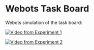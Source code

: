 # Webots Task Board

Webots simulation of the task board:

[![Video from Experiment 1](https://img.youtube.com/vi/PuvZ7z7cCww/default.jpg)](https://youtu.be/PuvZ7z7cCww)

[![Video from Experiment 2](https://img.youtube.com/vi/e_g0-5nMIXY/default.jpg)](https://youtu.be/e_g0-5nMIXY)
